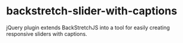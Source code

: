 backstretch-slider-with-captions
================================

jQuery plugin extends BackStretchJS into a tool for easily creating responsive sliders with captions.
